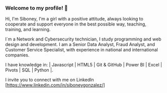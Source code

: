 ### Welcome to my profile! 👋

Hi, I'm Siboney, I'm a girl with a positive attitude, always looking to cooperate and support everyone in the best possible way, teaching, training, and learning.

I´m a Network and Cybersecurity technician, I study programming and web design and development.
I am a Senior Data Analyst, Fraud Analyst, and Customer Service Specialist, with experience in national and international companies.

I have knowledge in:
| Javascript | HTML5 | Git & GitHub | Power BI | Excel | Pivots | SQL | Python |.

I invite you to connect with me on LinkedIn [https://www.linkedin.com/in/siboneygonzalez/]

<!--
**SiboGonzalez/SiboGonzalez** is a ✨ _special_ ✨ repository because its `README.md` (this file) appears on your GitHub profile.

Here are some ideas to get you started:

- 🔭 I’m currently working on ...
- 🌱 I’m currently learning ...
- 👯 I’m looking to collaborate on ...
- 🤔 I’m looking for help with ...
- 💬 Ask me about ...
- 📫 How to reach me: ...
- 😄 Pronouns: ...
- ⚡ Fun fact: ...
-->
